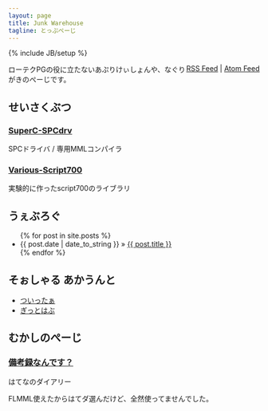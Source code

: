 ```yaml
---
layout: page
title: Junk Warehouse
tagline: とっぷぺーじ
---
```

{% include JB/setup %}

<div style="float: right; text-align: right;">
  <a href="rss.xml" title="あーるえすえす ふぃーど">RSS Feed</a> | <a href="rss.xml" title="えーてぃーおーえむ ふぃーど">Atom Feed</a>
</div>

ローテクPGの役に立たないあぷりけぃしょんや、なぐりがきのぺーじです。

## せいさくぶつ

### [SuperC-SPCdrv](http://github.com/boldowa/SuperC-SPCdrv)

SPCドライバ / 専用MMLコンパイラ

### [Various-Script700](http://github.com/boldowa/Various-Script700)

実験的に作ったscript700のライブラリ


## うぇぶろぐ

<ul class="posts">
  {% for post in site.posts %}
    <li><span>{{ post.date | date_to_string }}</span> &raquo; <a href="{{ BASE_PATH }}{{ post.url }}">{{ post.title }}</a></li>
  {% endfor %}
</ul>

## そぉしゃる あかうんと

- [ついったぁ](http://twitter.com/{{site.author.twitter}})
- [ぎっとはぶ](https://github.com/{{site.author.github}})


## むかしのぺーじ

### [備考録なんです？](http://d.hatena.ne.jp/boldowa/)

はてなのダイアリー

FLMML使えたからはてダ選んだけど、全然使ってませんでした。

